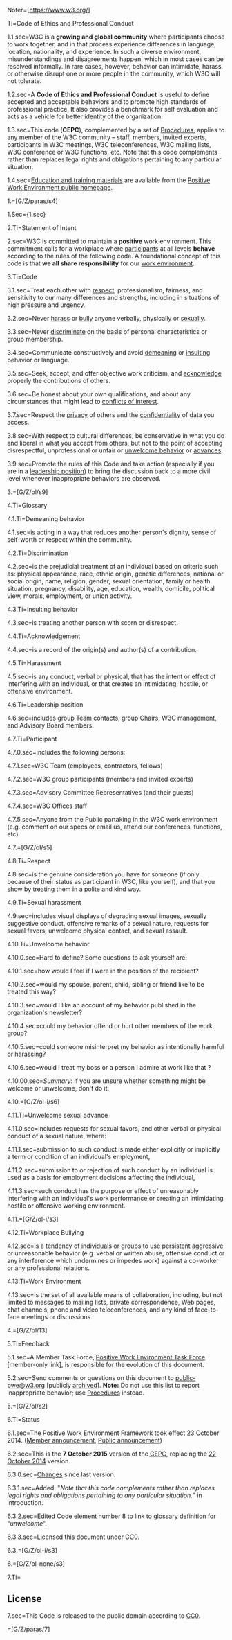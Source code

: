 Noter=[https://www.w3.org/]

Ti=Code of Ethics and Professional Conduct

1.1.sec=W3C is a <strong>growing and global community</strong> where participants choose to work together, and in that process experience differences in language, location, nationality, and experience. In such a diverse environment, misunderstandings and disagreements happen, which in most cases can be resolved informally. In rare cases, however, behavior can intimidate, harass, or otherwise disrupt one or more people in the community, which W3C will not tolerate.

1.2.sec=A <strong>Code of Ethics and Professional Conduct</strong> is useful to define accepted and acceptable behaviors and to promote high standards of professional practice. It also provides a benchmark for self evaluation and acts as a vehicle for better identity of the organization.

1.3.sec=This code (<strong>CEPC</strong>), complemented by a set of <a href="http://www.w3.org/Consortium/pwe/#Procedures">Procedures</a>, applies to any member of the W3C community – staff, members, invited experts, participants in W3C meetings, W3C teleconferences, W3C mailing lists, W3C conference or W3C functions, etc. Note that this code complements rather than replaces legal rights and obligations pertaining to any particular situation.

1.4.sec=<a href="http://www.w3.org/Consortium/pwe/#Education">Education and training materials</a> are available from the <a href="http://www.w3.org/Consortium/pwe/">Positive Work Environment public homepage</a>.

1.=[G/Z/paras/s4]

1.Sec={1.sec}

2.Ti=<a name="Statement" id="Statement">Statement</a> of Intent

2.sec=W3C is committed to maintain a <strong>positive</strong> work environment. This commitment calls for a workplace where <a href="#Participant">participants</a> at all levels <strong>behave</strong> according to the rules of the following code. A foundational concept of this code is that <strong>we all share responsibility</strong> for our <a href="#Work">work environment</a>.</p>

 3.Ti=<a name="Code" id="Code">Code</a>

3.1.sec=Treat each other with <a href="#Respect">respect</a>, professionalism,     fairness, and sensitivity to our many differences and strengths, including     in situations of high pressure and urgency.

3.2.sec=Never <a href="#Harassment">harass</a> or <a href="#Workplace">bully</a>     anyone verbally, physically or <a href="#Sexual">sexually</a>.

3.3.sec=Never <a href="#Discrimination">discriminate</a> on the basis of personal     characteristics or group membership.

3.4.sec=Communicate constructively and avoid <a href="#Demeaning">demeaning</a>     or <a href="#Insulting">insulting</a> behavior or language.

3.5.sec=Seek, accept, and offer objective work criticism, and <a     href="#Acknowledgement">acknowledge</a> properly the contributions of     others.

3.6.sec=Be honest about your own qualifications, and about any circumstances that     might lead to <a     href="http://www.w3.org/Consortium/Process/policies.html#coi">conflicts of     interest</a>.

3.7.sec=Respect the <a     href="http://www.w3.org/Consortium/Process/process.html#confidentiality-levels">privacy</a>     of others and the <a     href="http://www.w3.org/Consortium/Process/process.html#confidentiality-levels">confidentiality</a>     of data you access.

3.8.sec=With respect to cultural differences, be conservative in what you do and     liberal in what you accept from others, but not to the point of accepting     disrespectful, unprofessional or unfair or <a href="#Unwelcome">unwelcome     behavior</a> or <a href="#Advance">advances</a>.

3.9.sec=Promote the rules of this Code and take action (especially if you are in     a <a href="#Leadership">leadership position</a>) to bring the discussion     back to a more civil level whenever inappropriate behaviors are observed.

3.=[G/Z/ol/s9]

4.Ti=<a name="Glossary" id="Glossary">Glossary</a>

4.1.Ti=<a id="Demeaning" name="Demeaning">Demeaning behavior</a>

4.1.sec=is acting in a way that reduces another person's dignity, sense of       self-worth or respect within the community.

4.2.Ti=<a id="Discrimination" name="Discrimination">Discrimination</a>

4.2.sec=is the prejudicial treatment of an individual based on criteria such       as: physical appearance, race, ethnic origin, genetic differences,       national or social origin, name, religion, gender, sexual orientation,       family or health situation, pregnancy, disability, age, education,       wealth, domicile, political view, morals, employment, or union     activity.

4.3.Ti=<a id="Insulting" name="Insulting">Insulting behavior</a>

4.3.sec=is treating another person with scorn or disrespect.

4.4.Ti=<a id="Acknowledgement" name="Acknowledgement">Acknowledgement</a>

4.4.sec=is a record of the origin(s) and author(s) of a contribution.

4.5.Ti=<a id="Harassment" name="Harassment">Harassment</a>

4.5.sec=is any conduct, verbal or physical, that has the intent or effect of       interfering with an individual, or that creates an intimidating, hostile,       or offensive environment.

4.6.Ti=<a id="Leadership" name="Leadership">Leadership position</a>

4.6.sec=includes group Team contacts, group Chairs, W3C management, and       Advisory Board members.

4.7.Ti=<a id="Participant" name="Participant">Participant</a>

4.7.0.sec=includes the following persons:

4.7.1.sec=W3C Team (employees, contractors, fellows)

4.7.2.sec=W3C group participants (members and invited experts)

4.7.3.sec=Advisory Committee Representatives (and their guests)

4.7.4.sec=W3C Offices staff

4.7.5.sec=Anyone from the Public partaking in the W3C work environment (e.g.           comment on our specs or email us, attend our conferences, functions,           etc)

4.7.=[G/Z/ol/s5]

4.8.Ti=<a id="Respect" name="Respect">Respect</a>

4.8.sec=is the genuine consideration you have for someone (if only because of       their status as participant in W3C, like yourself), and that you show by       treating them in a polite and kind way.

4.9.Ti=<a id="Sexual" name="Sexual">Sexual harassment</a>

4.9.sec=includes visual displays of degrading sexual images, sexually       suggestive conduct, offensive remarks of a sexual nature, requests for       sexual favors, unwelcome physical contact, and sexual assault.

4.10.Ti=<a id="Unwelcome" name="Unwelcome">Unwelcome behavior</a>

4.10.0.sec=Hard to define? Some questions to ask yourself are: 

4.10.1.sec=how would I feel if I were in the position of the recipient?

4.10.2.sec=would my spouse, parent, child, sibling or friend like to be           treated this way?

4.10.3.sec=would I like an account of my behavior published in the           organization's newsletter?

4.10.4.sec=could my behavior offend or hurt other members of the work         group?

4.10.5.sec=could someone misinterpret my behavior as intentionally harmful or           harassing?

4.10.6.sec=would I treat my boss or a person I admire at work like that ?

4.10.00.sec=<em>Summary</em>: if you are unsure whether something might be welcome       or unwelcome, don't do it.

4.10.=[G/Z/ol-i/s6]

4.11.Ti=<a id="Advance" name="Advance">Unwelcome sexual advance</a>

4.11.0.sec=includes requests for sexual favors, and other verbal or physical       conduct of a sexual nature, where:

4.11.1.sec=submission to such conduct is made either explicitly or implicitly           a term or condition of an individual's employment,

4.11.2.sec=submission to or rejection of such conduct by an individual is used           as a basis for employment decisions affecting the individual,

4.11.3.sec=such conduct has the purpose or effect of unreasonably interfering           with an individual's work performance or creating an intimidating           hostile or offensive working environment.

4.11.=[G/Z/ol-i/s3]

4.12.Ti=<a id="Workplace" name="Workplace">Workplace Bullying</a>

4.12.sec=is a tendency of individuals or groups to use persistent aggressive or       unreasonable behavior (e.g. verbal or written abuse, offensive conduct or       any interference which undermines or impedes work) against a co-worker or       any professional relations.

4.13.Ti=<a id="Work" name="Work">Work Environment</a>

4.13.sec=is the set of all available means of collaboration, including, but not       limited to messages to mailing lists, private correspondence, Web pages,       chat channels, phone and video teleconferences, and any kind of       face-to-face meetings or discussions.

4.=[G/Z/ol/13]

5.Ti=<a id="feedback" name="feedback">Feedback</a>

5.1.sec=A Member Task Force, <a href="https://www.w3.org/2011/07/Positive-Work-Environment-TF.html">Positive Work Environment Task Force</a> [member-only link], is responsible for the evolution of this document.

5.2.sec=Send comments or questions on this document to <a href="mailto:public-pwe@w3.org">public-pwe@w3.org</a> [publicly <a href="http://lists.w3.org/Archives/Public/public-pwe/">archived</a>]. <strong>Note:</strong> Do not use this list to report inappropriate behavior; use <a href="http://www.w3.org/Consortium/pwe/#Procedures">Procedures</a> instead.

5.=[G/Z/ol/s2]

6.Ti=<a name="status">Status</a>

6.1.sec=The Positive Work Environment Framework took effect 23 October 2014. (<a href="https://lists.w3.org/Archives/Member/w3c-ac-members/2014OctDec/0026.html">Member announcement</a>, <a href="https://lists.w3.org/Archives/Public/public-pwe/2014Oct/0000.html">Public announcement</a>)

6.2.sec=This is the <strong>7 October 2015</strong> version of the <abbr title="Code of Ethics and Professional Conduct">CEPC</abbr>, replacing the <a href="http://www.w3.org/Consortium/cepc/cepc-20141022/Overview.html">22 October 2014</a> version. 

6.3.0.sec=<a href="http://services.w3.org/htmldiff?doc1=http%3A%2F%2Fwww.w3.org%2FConsortium%2Fcepc%2Fcepc-20141022%2FOverview.html&doc2=http%3A%2F%2Fwww.w3.org%2FConsortium%2Fcepc%2Fcepc-20151007%2FOverview.html">Changes</a> since last version:

6.3.1.sec=Added: "<em>Note that this code complements rather than replaces legal rights and obligations pertaining to any particular situation.</em>" in introduction.

6.3.2.sec=Edited Code element number 8 to link to glossary definition for "<em>unwelcome</em>".

6.3.3.sec=Licensed this document under CC0.

6.3.=[G/Z/ol-i/s3]

6.=[G/Z/ol-none/s3]

7.Ti=<h2 id="license">License</h2>

7.sec=This Code is released to the public domain according to <a href="https://creativecommons.org/publicdomain/zero/1.0/">CC0</a>.

=[G/Z/paras/7]